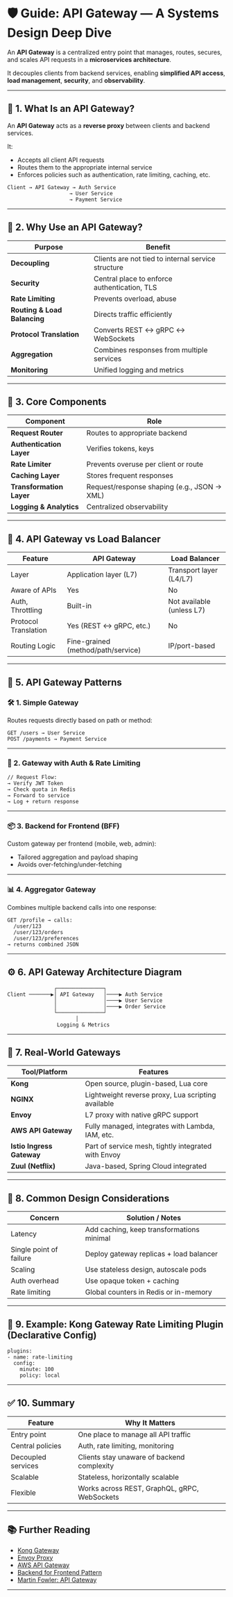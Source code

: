 # 🛡️ Guide: API Gateway — A Systems Design Deep Dive

An **API Gateway** is a centralized entry point that manages, routes, secures, and scales API requests in a **microservices architecture**.

It decouples clients from backend services, enabling **simplified API access**, **load management**, **security**, and **observability**.

---

## 🧠 1. What Is an API Gateway?

An **API Gateway** acts as a **reverse proxy** between clients and backend services.

It:
- Accepts all client API requests
- Routes them to the appropriate internal service
- Enforces policies such as authentication, rate limiting, caching, etc.

```
Client → API Gateway → Auth Service
                    → User Service
                    → Payment Service
```

---

## 🎯 2. Why Use an API Gateway?

| Purpose               | Benefit                                         |
|------------------------|------------------------------------------------|
| **Decoupling**         | Clients are not tied to internal service structure |
| **Security**           | Central place to enforce authentication, TLS  |
| **Rate Limiting**      | Prevents overload, abuse                      |
| **Routing & Load Balancing** | Directs traffic efficiently              |
| **Protocol Translation**| Converts REST ↔ gRPC ↔ WebSockets            |
| **Aggregation**        | Combines responses from multiple services     |
| **Monitoring**         | Unified logging and metrics                   |

---

## 🧱 3. Core Components

| Component              | Role                                           |
|------------------------|-----------------------------------------------|
| **Request Router**     | Routes to appropriate backend                 |
| **Authentication Layer**| Verifies tokens, keys                        |
| **Rate Limiter**       | Prevents overuse per client or route          |
| **Caching Layer**      | Stores frequent responses                     |
| **Transformation Layer**| Request/response shaping (e.g., JSON → XML)  |
| **Logging & Analytics**| Centralized observability                     |

---

## 🧰 4. API Gateway vs Load Balancer

| Feature               | API Gateway                        | Load Balancer               |
|------------------------|------------------------------------|-----------------------------|
| Layer                 | Application layer (L7)              | Transport layer (L4/L7)     |
| Aware of APIs         | Yes                                 | No                          |
| Auth, Throttling      | Built-in                            | Not available (unless L7)   |
| Protocol Translation  | Yes (REST ↔ gRPC, etc.)             | No                          |
| Routing Logic         | Fine-grained (method/path/service) | IP/port-based               |

---

## 🧪 5. API Gateway Patterns

### 🛠️ 1. Simple Gateway

Routes requests directly based on path or method:
```
GET /users → User Service  
POST /payments → Payment Service  
```

---

### 🔐 2. Gateway with Auth & Rate Limiting

```
// Request Flow:
→ Verify JWT Token  
→ Check quota in Redis  
→ Forward to service  
→ Log + return response
```

---

### 📦 3. Backend for Frontend (BFF)

Custom gateway per frontend (mobile, web, admin):
- Tailored aggregation and payload shaping
- Avoids over-fetching/under-fetching

---

### 📊 4. Aggregator Gateway

Combines multiple backend calls into one response:
```
GET /profile → calls:
  /user/123
  /user/123/orders
  /user/123/preferences
→ returns combined JSON
```

---

## ⚙️ 6. API Gateway Architecture Diagram

```
               ┌───────────────┐
Client ───────▶│ API Gateway   │────▶ Auth Service
               │               │────▶ User Service
               │               │────▶ Order Service
               └───────────────┘
                      │
                Logging & Metrics
```

---

## 🧱 7. Real-World Gateways

| Tool/Platform       | Features                                             |
|---------------------|------------------------------------------------------|
| **Kong**            | Open source, plugin-based, Lua core                  |
| **NGINX**           | Lightweight reverse proxy, Lua scripting available   |
| **Envoy**           | L7 proxy with native gRPC support                    |
| **AWS API Gateway** | Fully managed, integrates with Lambda, IAM, etc.     |
| **Istio Ingress Gateway** | Part of service mesh, tightly integrated with Envoy |
| **Zuul (Netflix)**  | Java-based, Spring Cloud integrated                  |

---

## 🧠 8. Common Design Considerations

| Concern                  | Solution / Notes                              |
|--------------------------|-----------------------------------------------|
| Latency                 | Add caching, keep transformations minimal      |
| Single point of failure | Deploy gateway replicas + load balancer        |
| Scaling                 | Use stateless design, autoscale pods           |
| Auth overhead           | Use opaque token + caching                     |
| Rate limiting           | Global counters in Redis or in-memory          |

---

## 🧪 9. Example: Kong Gateway Rate Limiting Plugin (Declarative Config)

```
plugins:
- name: rate-limiting
  config:
    minute: 100
    policy: local
```

---

## ✅ 10. Summary

| Feature             | Why It Matters                                 |
|---------------------|-------------------------------------------------|
| Entry point         | One place to manage all API traffic             |
| Central policies    | Auth, rate limiting, monitoring                 |
| Decoupled services  | Clients stay unaware of backend complexity      |
| Scalable            | Stateless, horizontally scalable                |
| Flexible            | Works across REST, GraphQL, gRPC, WebSockets   |

---

## 📚 Further Reading

- [Kong Gateway](https://docs.konghq.com)
- [Envoy Proxy](https://www.envoyproxy.io/)
- [AWS API Gateway](https://docs.aws.amazon.com/apigateway/latest/developerguide/welcome.html)
- [Backend for Frontend Pattern](https://samnewman.io/patterns/architectural/bff/)
- [Martin Fowler: API Gateway](https://martinfowler.com/articles/microservices.html#APIGateway)

---
